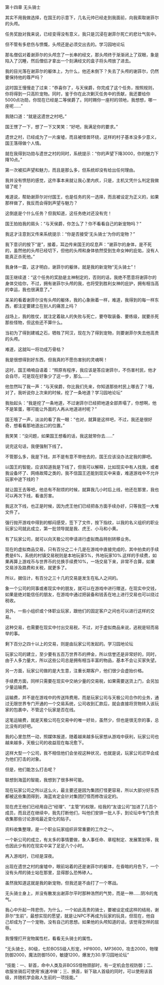 第十四章 无头骑士


其实不用我做选择，在国王的示意下，几名元帅已经走到我面前，向我索取谢菲尔的头颅。

任务奖励对我来说，已经变得没有意义，我只是沉浸在谢菲尔死亡的悲壮气氛中。

但不管有多悲伤与愤慨，头颅还是必须交出去的。学习园地论坛

那名僧侣对着谢菲尔的头颅念了一长串的经文，那头颅终于渐渐闭上了双眼，象是陷入了沉睡，然后僧侣才拿出一个刻满经文的盒子将头颅放了进去。

我的目光落在谢菲尔的躯体上，为什么，他还未倒下？失去了头颅的谢菲尔，仍然要保持他的尊严吗？

这时国王慢慢走了过来：“恭喜你了，与天侯爵，你完成了这个任务，按照规则，你将得到一只高阶宠物。同时，鉴于你在此次剿灭任务中的贡献，我还要给你5000点功勋，你现在已经是二等侯爵了。同时赐你一座村的领地，我想想，哪一座呢……”

我随口道：“就是这遗世之村吧。”

国王愣了一下，想了一下又笑笑：“好吧，我满足你的要求。”

遗世之村，已经成为了一片废墟，而且被怪兽环绕，这样的村子基本没多少意义，国王落得做个人情。

就在我得到功勋与遗世之村的同时，系统提示：“你的声望下降3000，你的魅力下降10点。”

第一次被扣声望和魅力，而且是那么多，但系统却没有给出任何理由。

我并没有愤怒的感觉，这件事本来就让我心里内疚，只是，主机又凭什么判定我做错了呢？

难道说，帮助谢菲尔对付国王，也是任务的另一选择，而且被设定为正义的，如果那样做了，我反而会得到声望与魅力？

这倒底是个什么任务？但我知道，这任务绝对还没有完！

国王拍拍我的肩头：“与天侯爵，你怎么了？你不看看自己的新宠物吗？”

我这才注意到又传来系统提示：“你是否接受‘无头骑士’为你的宠物？”

我下意识的按下“是”，接着，耳边传来国王的叹息声：“谢菲尔的身体，是不死的，虽然他的头颅已经切下，但他的头颅和身体依然受到生命女神的庇佑，没有人能真正杀死他。”

我身体一震，这才明白，谢菲尔的躯体，就是我的新宠物“无头骑士”！

国王继续道：“这个任务的奖励是主神制定的，否则的话，我绝不愿意将谢菲尔的身体交给你，不过，拥有谢菲尔头颅的我，也将受到胜利女神的庇护，拥有相当高的幸运，我也很满意了。”

呆呆的看着谢菲尔没有头颅的躯体，我的心象揪着一样，难道，我得到的每一样东西，都注定要建立在别人的痛苦上吗？

战场上，我的胜仗，就注定着敌人的失败与死亡，要夺取装备、要练级，就要杀死那些怪物，但这些还不算什么。

当初为了得到建城之石，牺牲了阿汉，现在为了得到宠物，则要谢菲尔失去他高贵的头颅。

难道，这就叫一将功成万骨枯？

我是很想得到好东西，但我真的不愿伤害别的灵魂啊！

这时，国王喃喃自语着：“照原有程序，我应该是答应谢菲尔，不伤害村民，他才会自尽，可是现在好象少了这一步，那么……”

他忽然叫了我一声：“与天侯爵，你比我们先来，你知道那些村民上哪去了？哦，对了，我听说你上次来的时候，挖了一条地道？学习园地论坛”

我抬起头：“我是挖了一条地道，不过谢菲尔已经把地道全部弄塌了，你想啊，他不是笨蛋，哪可能让外面的人再从地道进村呢？”

国王哦了一声，淡淡的看了我一眼：“也对，就算是这样吧，不过，我还是很好奇，想看看那地道出口的位置。”

我笑笑：“没问题，如果国王想看的话，我这就带你去……”

说完这句话，我便强制下线了。

不管那么多，我是下线，并不是有意不带他去的，国王应该没办法定我的罪吧。

以国王的智能，应该知道我是下线了，但我可以解释，比如现实中有人找我，或者我设备坏了、网络故障之类的，我不信国王还能到现实中来查，难道游戏中不允许玩家中途下线的？

就让国王去等吧，他总有不耐烦的时候，就算我几小时后上线，他还在那里，我也可以再次下线，看谁厉害。

我这次下线，也正是时候，因为虎王他们已经把各方面手续办好，只等我签一大堆文件了。

强行抛开游戏中得到的郁闷感受，签下了文件，按下指纹，以我的名义组织的职业玩家公司就此成立，第一批领导就是我、虎王、小马和小黄。

有了玩家公司，就可以向天极公司申请进行虚拟商品特别转移业务。

现在的虚拟商品交易，只有百分之二十几是在游戏中直接完成的，其中拍卖的手续费是6%，系统的村镇交易税则是本地玩家5%，外地玩家10%.这样的手续费，如果再算上游戏币与世界币的兑换手续费10%，一场交易下来，非常不合算，如果交易涉及路费和关税，就更多了。

所以，据估计，有百分之三十几的交易是发生在私人之间的。

象一个公司的同事或者现实中的朋友，就可以在游戏中进行赠送，在现实中交钱，如果是绝对能信任的朋友，在游戏中通过把装备和钱丢在地上进行交易也可以绕过税收。

另外，一些小组织或个体职业玩家，跟他们的固定客户之间也可以进行这样的交易。

这种交易，也需要在现实中付出交易税，不过，对于虚拟商品来说，逃税是轻而易举的事。

剩下百分之四十以上的交易，则是由玩家公司发起的。学习园地论坛

玩家公司的建立，至少要有五百万世界币的押金，所以信誉还是非常好的，同时，由于人多力量大，所以这些公司总是拥有相当丰富的物品，基本不会让买家失望。

另一方面，玩家公司做的是大生意，注重长期客户，他们很少会虚抬价格。

手续费方面，同样只需要在现实中交纳少量的交易税，如果需要送货上门，会另加少量运输费。

运输费，并不是在游戏中的传送阵费用，而是玩家公司与天极公司合作的业务，通过无限世界专门开通的一个交易系统，公司收到汇款后，就会直接将货物转入该玩家的包裹中，不管这个玩家是否在线。

这笔运输费，就是天极公司在交易中的唯一好处，虽然少，但也是很无奈的事，总比没有的好吧。

我的心里忽然一动，照媒体报道，随着越来越多玩家想从游戏中获利，玩家公司也越来越多，天极公司的收益现在每况愈下。

这样大型一个公司，我不相信他们会坐视这种状况，也就是说，玩家公司迟早会成为他们打击的对象。

但是，他们能怎么打击呢？

联想到海蓝的智能，我想到了很多种可能。

现在玩家公司之所以这么火，最主要还是因为集团打怪更容易，所以大部分好东西都被这些集团得到，海蓝肯定会针对集团打怪而修改设定的。

现在虎王他们已经用自己“经理”、“主管”的权限，给我的“友谊公司”加进了几百个成员，而且还在继续中，我先打断他们，叫他们安排一批人手，到论坛中专门负责收集那些讨论游戏最近变化的贴子。

资料收集整理，是一个职业玩家组织非常重要的工作之一。

一个新公司的成立，有太多的事情要做，象人事任命、章程制定、发展策划等，我也因此少有的在现实中呆了足足八个小时。

再入游戏时，已经是深夜。

出现在遗世之村的废墟中，眼前站着的还是谢菲尔的躯体，在昏暗的月色下，一个没有头颅的骑士站在那里，显得那么恐怖碜人。

虽然我知道这就是我的新宠物，但我还是不由打了一个寒战。

无头骑士身上，并没有散发出谢菲尔平时那种浩然的气势，而是一种……阴冷的鬼气。

我心中升起一阵悲伤，为什么，一个如此高贵的骑士，要被设定成这样的结局，谢菲尔“生前”，最想实现的愿望，就是让NPC不再成为玩家的玩具，但现在，他自己却成为了一个宠物，没有自己的思想。如果他的头颅知道的话，该觉得怎样的屈辱。

我慢慢打开宠物属性栏，看看无头骑士的属性。

“无头骑士，80级，七阶BOSS级人形宠，HP8000，MP3600，攻击2000，物理防御2000，魔法防御1500，敏捷1200，爆发力30.学习园地论坛”

“技能：一、斩首，命中人类及非BOSS怪物颈部时，有一定机会忽视防御；二、收服坐骑后可使用‘疾速冲锋’；三、换首，斩下敌人首级的同时，可以使用该首级，并随机学会敌人生前的一项技能。”





